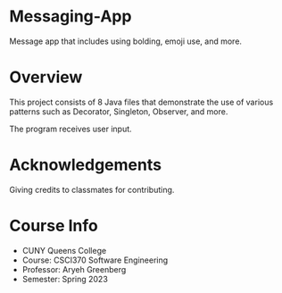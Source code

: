 # Messaging-App
Message app that includes using bolding, emoji use, and more.

# Overview
This project consists of 8 Java files that demonstrate the use of various patterns such as Decorator, Singleton, Observer, and more.

The program receives user input.

# Acknowledgements
Giving credits to classmates for contributing.

# Course Info
- CUNY Queens College
- Course: CSCI370 Software Engineering
- Professor: Aryeh Greenberg
- Semester: Spring 2023
